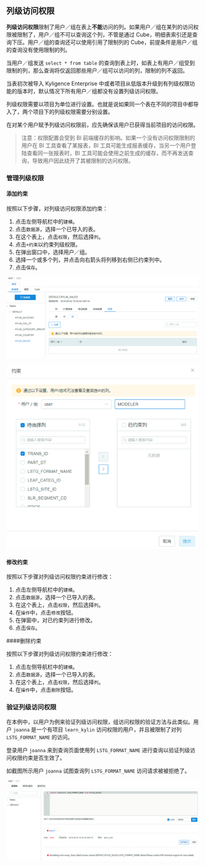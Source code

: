 ## 列级访问权限

**列级访问权限**限制了用户／组在表上**不能**访问的列。如果用户／组在某列的访问权限被限制了，用户／组不可以查询这个列，不管是通过 Cube，明细表索引还是查询下压。用户／组的查询还可以使用引用了限制列的 Cube，前提条件是用户／组的查询没有使用限制的列。

当用户／组发送 `select * from table` 的查询到表上时，如表上有用户／组受到限制的列，那么查询将仅返回那些用户／组可以访问的列，限制的列不返回。

当表初次被导入 Kyligence Enterprise 中或者项目从低版本升级到有列级权限功能的版本时，默认情况下所有用户／组都没有设置列级访问权限。

列级权限需要以项目为单位进行设置。也就是说如果同一个表在不同的项目中都导入了，两个项目下的列级权限需要分别设置。

在对某个用户赋予列级访问权限前，应先确保该用户已获得当前项目的访问权限。

> 注意：权限配置会受到 BI 前端缓存的影响。如果一个没有访问权限限制的用户在 BI 工具查看了某报表，BI 工具可能生成报表缓存，当另一个用户登陆查看同一张报表时，BI 工具可能会使用之前生成的缓存，而不再发送查询，导致用户因此绕开了其被限制的访问权限。

### 管理列级权限

#### 添加约束

按照以下步骤，对列级访问权限添加约束：

1. 点击左侧导航栏中的`建模`。
2. 点击`数据源`，选择一个已导入的表。
3. 在这个表上，点击`权限`，然后选择`列`。
4. 点击`+约束`以约束列级权限。
5. 在弹出窗口中，选择用户／组。
6. 选择一个或多个列，并点击向右箭头将列移到右侧已约束列中。
7. 点击`保存`。



![列级权限](images/column/w_1.png)

![添加约束](images/column/w_2.png)

#### 修改约束

按照以下步骤对列级访问权限约束进行修改：

1. 点击左侧导航栏中的`建模`。
2. 点击`数据源`，选择一个已导入的表。
3. 在这个表上，点击`权限`，然后选择`列`。
4. 在`操作`中，点击`修改`按钮。
5. 在弹窗中，对已约束列进行修改。
6. 点击`保存`。

####删除约束

按照以下步骤对列级访问权限约束进行修改：

1. 点击左侧导航栏中的`建模`。
2. 点击`数据源`，选择一个已导入的表。
3. 在这个表上，点击`权限`，然后选择`列`。
4. 在`操作`中，点击`删除`按钮。

### 验证列级访问权限

在本例中，以用户为例来验证列级访问权限，组访问权限的验证方法与此类似。用户 `joanna` 是一个有项目 `learn_kylin` 访问权限的用户，并且被限制了对列 `LSTG_FORMAT_NAME` 的访问。

登录用户 `joanna` 来到查询页面使用列 `LSTG_FORMAT_NAME` 进行查询以验证列级访问权限约束是否生效了。

如截图所示用户 `joanna` 试图查询列 `LSTG_FORMAT_NAME` 访问请求被被拒绝了。

![验证列级访问权限](images/column/w_3.png)
